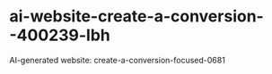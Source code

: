 # ai-website-create-a-conversion--400239-lbh
AI-generated website: create-a-conversion-focused-0681

